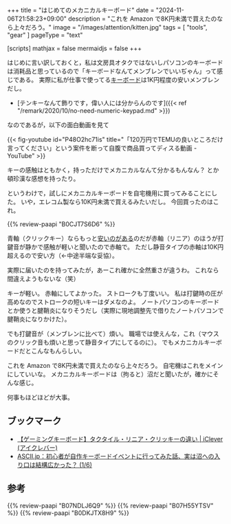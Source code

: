 +++
title = "はじめてのメカニカルキーボード"
date =  "2024-11-06T21:58:23+09:00"
description = "これを Amazon で8K円未満で買えたのなら上々だろう。"
image = "/images/attention/kitten.jpg"
tags = [ "tools", "gear" ]
pageType = "text"

[scripts]
  mathjax = false
  mermaidjs = false
+++

はじめに言い訳しておくと，私は文房具オタクではないしパソコンのキーボードは消耗品と思っているので「キーボードなんてメンブレンでいいぢゃん」って感じである。
実際に私が仕事で使ってる[キーボード](https://www.amazon.co.jp/dp/B07NDLJ6Q9?tag=baldandersinf-22&linkCode=ogi&th=1 "Amazon.co.jp: エレコム(ELECOM) キーボード 有線 メンブレン コンパクトキーボード ブラック TK-FCM103XBK : パソコン・周辺機器")は1K円程度の安いメンブレンだし。

- [テンキーなんて飾りです，偉い人には分からんのです]({{< ref "/remark/2020/10/no-need-numeric-keypad.md" >}})

なのであるが，以下の面白動画を見て

{{< fig-youtube id="P48O2hc71is" title="「120万円でTEMUの良いところだけ言ってください」という案件を断って自腹で商品買ってディスる動画 - YouTube" >}}

キーの感触はともかく，持っただけでメカニカルなんて分かるもんなん？ とか頓珍漢な感想を持ったり。

というわけで，試しにメカニカルキーボードを自宅機用に買ってみることにした。
いや，エレコム製なら10K円未満で買えるみたいだし。
今回買ったのはこれ。

{{% review-paapi "B0CJT7S6D6" %}} <!-- テンキーレス キーボード メカニカル -->

青軸（クリックキー）ならもっと[安いのがある](https://www.amazon.co.jp/dp/B0C5H2KWWC?tag=baldandersinf-22&linkCode=ogi&th=1&psc=1 "Amazon.co.jp: エレコム ゲーミングキーボード 有線 メカニカル 5000万回高耐久スイッチ採用 全キーロールオーバー クリッキー 青軸 日本語配列 テンキーレス ブラック TK-GK20CBK : パソコン・周辺機器")のだが赤軸（リニア）のほうが打鍵音が静かで感触が軽いと聞いたので赤軸で。
ただし静音タイプの赤軸は10K円超えるので安い方（←中途半端な妥協）。

実際に届いたのを持ってみたが，あーこれ確かに全然重さが違うわ。
これなら間違えようもないな（笑）

キーが軽い。
赤軸にしてよかった。
ストロークも丁度いい。
私は打鍵時の圧が高めなのでストロークの短いキーはダメなのよ。
ノートパソコンのキーボードとか使うと腱鞘炎になりそうだし（実際に現地調整先で借りたノートパソコンで腱鞘炎になりかけた）。

でも打鍵音が（メンブレンに比べて）煩い。
職場では使えんな，これ（マウスのクリック音も煩いと思って静音タイプにしてるのに）。
でもメカニカルキーボードだとこんなもんらしい。

これを Amazon で8K円未満で買えたのなら上々だろう。
自宅機はこれをメインにしていいな。
メカニカルキーボードは（拘ると）沼だと聞いたが，確かにそんな感じ。

何事もほどほどが大事。

## ブックマーク

- [【ゲーミングキーボード】タクタイル・リニア・クリッキーの違い | iClever (アイクレバー)](https://www.iclever.co.jp/column-blog/20230801)
- [ASCII.jp：初心者が自作キーボードイベントに行ってみた話、実は沼への入り口は結構広かった？ (1/6)](https://ascii.jp/elem/000/004/232/4232684/)

## 参考

{{% review-paapi "B07NDLJ6Q9" %}} <!-- テンキーレス キーボード メンブレン -->
{{% review-paapi "B07H55YTSV" %}} <!-- 有線静音マウス -->
{{% review-paapi "B0DKJTX8H9" %}} <!-- ReGLOSS ReGLOSS -->
